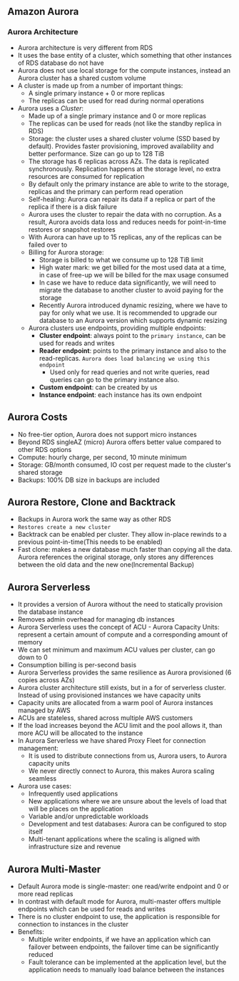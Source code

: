 ## Amazon Aurora

### Aurora Architecture

- Aurora architecture is very different from RDS
- It uses the base entity of a cluster, which something that other instances of RDS database do not have
- Aurora does not use local storage for the compute instances, instead an Aurora cluster has a shared custom volume
- A cluster is made up from a number of important things:
    - A single primary instance + 0 or more replicas
    - The replicas can be used for read during normal operations
- Aurora uses a *Cluster*:
    - Made up of a single primary instance and 0 or more replicas
    - The replicas can be used for reads (not like the standby replica in RDS)
    - Storage: the cluster uses a shared cluster volume (SSD based by default). Provides faster provisioning, improved availability and better performance. Size can go up to 128 TiB
    - The storage has 6 replicas across AZs. The data is replicated synchronously. Replication happens at the storage level, no extra resources are consumed for replication
    - By default only the primary instance are able to write to the storage, replicas and the primary can perform read operation
    - Self-healing: Aurora can repair its data if a replica or part of the replica if there is a disk failure
    - Aurora uses the cluster to repair the data with no corruption. As a result, Aurora avoids data loss and reduces needs for point-in-time restores or snapshot restores
    - With Aurora can have up to 15 replicas, any of the replicas can be failed over to
    - Billing for Aurora storage:
        - Storage is billed to what we consume up to 128 TiB limit
        - High water mark: we get billed for the most used data at a time, in case of free-up we will be billed for the max usage consumed
        - In case we have to reduce data significantly, we will need to migrate the database to another cluster to avoid paying for the storage
        - Recently Aurora introduced dynamic resizing, where we have to pay for only what we use. It is recommended to upgrade our database to an Aurora version which supports dynamic resizing
    - Aurora clusters use endpoints, providing multiple endpoints:
        - **Cluster endpoint**: always point to the `primary instance`, can be used for reads and writes
        - **Reader endpoint**: points to the primary instance and also to the read-replicas. `Aurora does load balancing we using this endpoint`
            - Used only for read queries and not write queries, read queries can go to the primary instance also.
        - **Custom endpoint**: can be created by us
        - **Instance endpoint**: each instance has its own endpoint

## Aurora Costs

- No free-tier option, Aurora does not support micro instances
- Beyond RDS singleAZ (micro) Aurora offers better value compared to other RDS options
- Compute: hourly charge, per second, 10 minute minimum
- Storage: GB/month consumed, IO cost per request made to the cluster's shared storage
- Backups: 100% DB size in backups are included

## Aurora Restore, Clone and Backtrack

- Backups in Aurora work the same way as other RDS
- `Restores create a new cluster`
- Backtrack can be enabled per cluster. They allow in-place rewinds to a previous point-in-time(This needs to be enabled)
- Fast clone: makes a new database much faster than copying all the data. Aurora references the original storage, only stores any differences between the old data and the new one(Incremental Backup)

## Aurora Serverless

- It provides a version of Aurora without the need to statically provision the database instance
- Removes admin overhead for managing db instances
- Aurora Serverless uses the concept of ACU - Aurora Capacity Units: represent a certain amount of compute and a corresponding amount of memory
- We can set minimum and maximum ACU values per cluster, can go down to 0
- Consumption billing is per-second basis
- Aurora Serverless provides the same resilience as Aurora provisioned (6 copies across AZs)
- Aurora cluster architecture still exists, but in a for of serverless cluster. Instead of using provisioned instances we have capacity units
- Capacity units are allocated from a warm pool of Aurora instances managed by AWS
- ACUs are stateless, shared across multiple AWS customers
- If the load increases beyond the ACU limit and the pool allows it, than more ACU will be allocated to the instance
- In Aurora Serverless we have shared Proxy Fleet for connection management:
    - It is used to distribute connections from us, Aurora users, to Aurora capacity units
    - We never directly connect to Aurora, this makes Aurora scaling seamless
- Aurora use cases:
    - Infrequently used applications
    - New applications where we are unsure about the levels of load that will be places on the application
    - Variable and/or unpredictable workloads
    - Development and test databases: Aurora can be configured to stop itself
    - Multi-tenant applications where the scaling is aligned with infrastructure size and revenue

## Aurora Multi-Master

- Default Aurora mode is single-master: one read/write endpoint and 0 or more read replicas
- In contrast with default mode for Aurora, multi-master offers multiple endpoints which can be used for reads and writes
- There is no cluster endpoint to use, the application is responsible for connection to instances in the cluster
- Benefits:
    - Multiple writer endpoints, if we have an application which can failover between endpoints, the failover time can be significantly reduced
    - Fault tolerance can be implemented at the application level, but the application needs to manually load balance between the instances